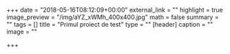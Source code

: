 +++
date = "2018-05-16T08:12:09+00:00"
external_link = ""
highlight = true
image_preview = "/img/aYZ_xWMh_400x400.jpg"
math = false
summary = ""
tags = []
title = "Primul proiect de test"
type = ""
[header]
caption = ""
image = ""

+++
